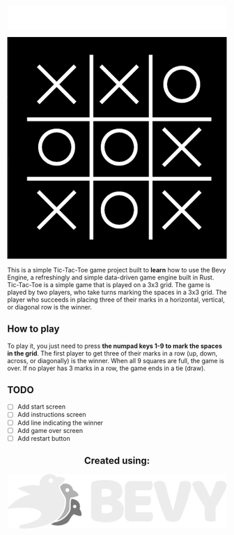 <p align="center">
    <img src="assets/logo.png" alt="tic-tac-toe logo">
</p>

<p align="center">
    <img src="assets/screenshot.png" alt="tic-tac-toe screenshot">
</p>

This is a simple Tic-Tac-Toe game project built to **learn** how to use the Bevy Engine, a refreshingly and simple data-driven game engine built in Rust. Tic-Tac-Toe is a simple game that is played on a 3x3 grid. The game is played by two players, who take turns marking the spaces in a 3x3 grid. The player who succeeds in placing three of their marks in a horizontal, vertical, or diagonal row is the winner.


## How to play
To play it, you just need to press **the numpad keys 1-9 to mark the spaces in the grid**. The first player to get three of their marks in a row (up, down, across, or diagonally) is the winner. When all 9 squares are full, the game is over. If no player has 3 marks in a row, the game ends in a tie (draw).

## TODO
- [ ] Add start screen
- [ ] Add instructions screen
- [ ] Add line indicating the winner 
- [ ] Add game over screen
- [ ] Add restart button

<h2 align="center">Created using:</h2>
<p align="center">
    <img src="assets/bevy_logo_dark.svg" alt="bevy logo">
</p>
